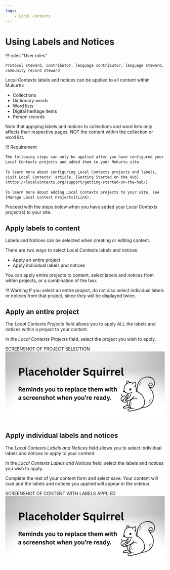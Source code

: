 ```yaml
---
tags:
    - Local Contexts
---
```


# Using Labels and Notices

!!! roles "User roles"
    
    Protocol steward, contributor, language contributor, language steward, community record steward

Local Contexts labels and notices can be applied to all content within Mukurtu:

- Collections
- Dictionary words
- Word lists
- Digital heritage items
- Person records

Note that applying labels and notices to collections and word lists only affects their respective pages, NOT the content within the collection or word list.

!!! Requirement

    The following steps can only be applied after you have configured your Local Contexts projects and added them to your Mukurtu site. 

    To learn more about configuring Local Contexts projects and labels, visit Local Contexts' article, [Getting Started on the Hub](https://localcontexts.org/support/getting-started-on-the-hub/)

    To learn more about adding Local Contexts projects to your site, see [Manage Local Context Projects](Link).

Proceed with the steps below when you have added your Local Contexts project(s) to your site.

## Apply labels to content

Labels and Notices can be selected when creating or editing content.

There are two ways to select Local Contexts labels and notices: 

- Apply an entire project 
- Apply individual labels and notices

You can apply entire projects to content, select labels and notices from within projects, or a combination of the two. 

!!! Warning
    If you select an entire project, do not also select individual labels or notices from that project, since they will be displayed twice.

## Apply an entire project

The *Local Contexts Projects* field allows you to apply ALL the labels and notices within a project to your content.

In the *Local Contexts Projects* field, select the project you wish to apply. 

SCREENSHOT OF PROJECT SELECTION
![Screenshot of project selection ](../_embeds/placeholderscreenshot.png)


## Apply individual labels and notices

The *Local Contexts Labels and Notices* field allows you to select individual labels and notices to apply to your content. 

In the *Local Contexts Labels and Notices* field, select the labels and notices you wish to apply. 

Complete the rest of your content form and select save. Your content will load and the labels and notices you applied will appear in the sidebar.

SCREENSHOT OF CONTENT WITH LABELS APPLIED
![Screenshot of content with labels applied](../_embeds/placeholderscreenshot.png)
